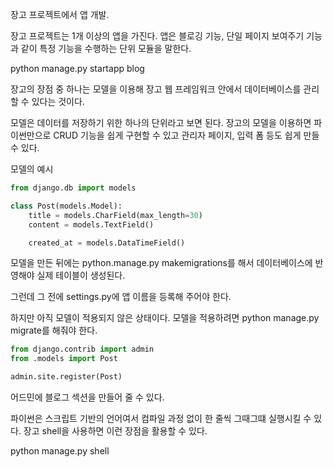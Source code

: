 장고 프로젝트에서 앱 개발.

장고 프로젝트는 1개 이상의 앱을 가진다. 앱은 블로깅 기능, 단일 페이지 보여주기 기능 과 같이
특정 기능을 수행하는 단위 모듈을 말한다. 

python manage.py startapp blog

장고의 장점 중 하나는 모델을 이용해 장고 웹 프레임워크 안에서 데이터베이스를 관리할 수 있다는 것이다.

모델은 데이터를 저장하기 위한 하나의 단위라고 보면 된다. 장고의 모델을 이용하면 파이썬만으로
CRUD 기능을 쉽게 구현할 수 있고 관리자 페이지, 입력 폼 등도 쉽게 만들 수 있다. 

모델의 예시
```python
from django.db import models

class Post(models.Model):
    title = models.CharField(max_length=30)
    content = models.TextField()

    created_at = models.DataTimeField()
```

모델을 만든 뒤에는 python.manage.py makemigrations를 해서 데이터베이스에 반영해야
실제 테이블이 생성된다. 

그런데 그 전에 settings.py에 앱 이름을 등록해 주어야 한다.

하지만 아직 모델이 적용되지 않은 상태이다. 
모델을 적용하려면 python manage.py migrate를 해줘야 한다.

```python
from django.contrib import admin
from .models import Post

admin.site.register(Post)
```
어드민에 블로그 섹션을 만들어 줄 수 있다. 

파이썬은 스크립트 기반의 언어여서 컴파일 과정 없이 한 줄씩 그때그떄 실행시킬 수 있다.
장고 shell을 사용하면 이런 장점을 활용할 수 있다.

python manage.py shell